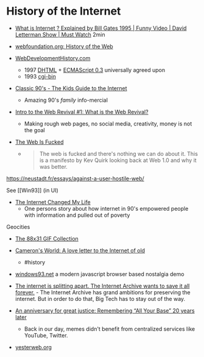 History of the Internet
=======================

* [What is Internet ? Explained by Bill Gates 1995 | Funny Video | David Letterman Show | Must Watch](https://www.youtube.com/watch?v=gipL_CEw-fk) 2min

* [webfoundation.org: History of the Web](https://webfoundation.org/about/vision/history-of-the-web/)
* [WebDevelopmentHistory.com](https://webdevelopmenthistory.com/)
    * 1997 [DHTML](https://webdevelopmenthistory.com/1997-the-year-of-dhtml/) + [ECMAScript 0.3](http://archives.ecma-international.org/1997/TC39/97-001.pdf) universally agreed upon
    * 1993 [cgi-bin](https://webdevelopmenthistory.com/1993-cgi-scripts-and-early-server-side-web-programming/)

* [Classic 90's - The Kids Guide to the Internet](https://www.youtube.com/watch?v=mfMrVKnGzwg)
    * Amazing 90's _family_ info-mercial
* [Intro to the Web Revival #1: What is the Web Revival?](https://thoughts.melonking.net/guides/introduction-to-the-web-revival-1-what-is-the-web-revival)
    * Making rough web pages, no social media, creativity, money is not the goal

* [The Web Is Fucked](https://thewebisfucked.com/)
    * > The web is fucked and there's nothing we can do about it. This is a manifesto by Kev Quirk looking back at Web 1.0 and why it was better. 

https://neustadt.fr/essays/against-a-user-hostile-web/

See [[Win93]] (in UI)

* [The Internet Changed My Life](https://pointersgonewild.com/2022/01/19/the-internet-changed-my-life/)
    * One persons story about how internet in 90's empowered people with information and pulled out of poverty

Geocities

* [The 88x31 GIF Collection](http://cyber.dabamos.de/88x31/)
* [Cameron's World: A love letter to the Internet of old](https://www.cameronsworld.net/)
    * #history
* [windows93.net](https://www.windows93.net/) a modern javascript browser based nostalgia demo

* [The internet is splitting apart. The Internet Archive wants to save it all forever.](https://www.protocol.com/internet-archive-preserving-future) - The Internet Archive has grand ambitions for preserving the internet. But in order to do that, Big Tech has to stay out of the way.

* [An anniversary for great justice: Remembering “All Your Base” 20 years later](https://arstechnica.com/gaming/2021/02/get-ready-to-feel-old-the-all-your-base-music-video-turns-20-today/)
    * Back in our day, memes didn't benefit from centralized services like YouTube, Twitter.

* [yesterweb.org](https://yesterweb.org/)